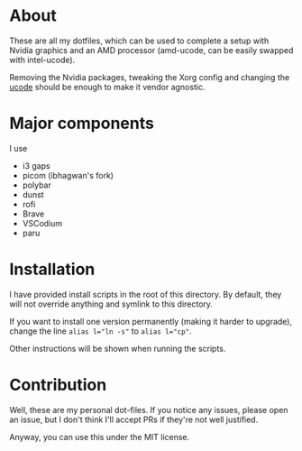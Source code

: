 # About

These are all my dotfiles, which can be used to complete a setup with Nvidia graphics and an AMD processor (amd-ucode, can be easily swapped with intel-ucode).

Removing the Nvidia packages, tweaking the Xorg config and changing the [ucode](https://wiki.archlinux.org/index.php/Microcode) should be enough to make it vendor agnostic.


# Major components

I use
- i3 gaps
- picom (ibhagwan's fork)
- polybar
- dunst
- rofi
- Brave
- VSCodium
- paru


# Installation

I have provided install scripts in the root of this directory. By default, they will not override anything and symlink to this directory.

If you want to install one version permanently (making it harder to upgrade), change the line `alias l="ln -s"` to `alias l="cp"`.

Other instructions will be shown when running the scripts.


# Contribution

Well, these are my personal dot-files. If you notice any issues, please open an issue, but I don't think I'll accept PRs if they're not well justified.

Anyway, you can use this under the MIT license.
